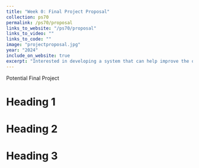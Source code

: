 ```yaml
---
title: "Week 0: Final Project Proposal"
collection: ps70
permalink: /ps70/proposal
links_to_website: "/ps70/proposal"
links_to_video: ""
links_to_code: ""
image: "projectproposal.jpg"
year: "2024"
include_on_website: true
excerpt: "Interested in developing a system that can help improve the overall organization of my dorm room. An immediate example of such a device would potentially be a **laundry folding robot**."
---
```

Potential Final Project

Heading 1
======

Heading 2
======

Heading 3
======